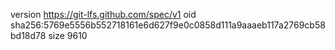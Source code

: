version https://git-lfs.github.com/spec/v1
oid sha256:5769e5556b552718161e6d627f9e0c0858d111a9aaaeb117a2769cb58bd18d78
size 9610
